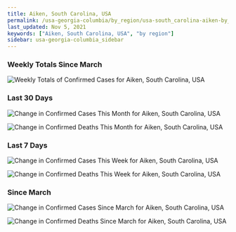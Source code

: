 ```yaml
---
title: Aiken, South Carolina, USA
permalink: /usa-georgia-columbia/by_region/usa-south_carolina-aiken-by_region.html
last_updated: Nov 5, 2021
keywords: ["Aiken, South Carolina, USA", "by region"]
sidebar: usa-georgia-columbia_sidebar
---
```


<h3>Weekly Totals Since March</h3>

![Weekly Totals of Confirmed Cases for Aiken, South Carolina, USA](/covid_tracker/images/graphs/usa-south_carolina-aiken-weekly_totals_graph.png)

<h3>Last 30 Days</h3>

![Change in Confirmed Cases This Month for Aiken, South Carolina, USA](/covid_tracker/images/graphs/usa-south_carolina-aiken-delta_confirmed-30_days_graph.png)

![Change in Confirmed Deaths This Month for Aiken, South Carolina, USA](/covid_tracker/images/graphs/usa-south_carolina-aiken-delta_deaths-30_days_graph.png)

<h3>Last 7 Days</h3>

![Change in Confirmed Cases This Week for Aiken, South Carolina, USA](/covid_tracker/images/graphs/usa-south_carolina-aiken-delta_confirmed-7_days_graph.png)

![Change in Confirmed Deaths This Week for Aiken, South Carolina, USA](/covid_tracker/images/graphs/usa-south_carolina-aiken-delta_deaths-7_days_graph.png)

<h3>Since March</h3>

![Change in Confirmed Cases Since March for Aiken, South Carolina, USA](/covid_tracker/images/graphs/usa-south_carolina-aiken-delta_confirmed-since_march_graph.png)

![Change in Confirmed Deaths Since March for Aiken, South Carolina, USA](/covid_tracker/images/graphs/usa-south_carolina-aiken-delta_deaths-since_march_graph.png)
